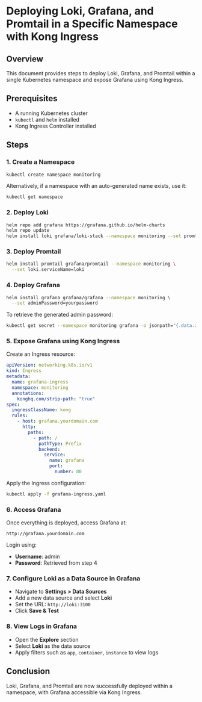# Deploying Loki, Grafana, and Promtail in a Specific Namespace with Kong Ingress

## Overview

This document provides steps to deploy Loki, Grafana, and Promtail within a single Kubernetes namespace and expose Grafana using Kong Ingress.

## Prerequisites

- A running Kubernetes cluster
- `kubectl` and `helm` installed
- Kong Ingress Controller installed

## Steps

### 1. Create a Namespace

```sh
kubectl create namespace monitoring
```

Alternatively, if a namespace with an auto-generated name exists, use it:

```sh
kubectl get namespace
```

### 2. Deploy Loki

```sh
helm repo add grafana https://grafana.github.io/helm-charts
helm repo update
helm install loki grafana/loki-stack --namespace monitoring --set promtail.enabled=false
```

### 3. Deploy Promtail

```sh
helm install promtail grafana/promtail --namespace monitoring \
  --set loki.serviceName=loki
```

### 4. Deploy Grafana

```sh
helm install grafana grafana/grafana --namespace monitoring \
  --set adminPassword=yourpassword
```

To retrieve the generated admin password:

```sh
kubectl get secret --namespace monitoring grafana -o jsonpath="{.data.admin-password}" | base64 --decode
```

### 5. Expose Grafana using Kong Ingress

Create an Ingress resource:

```yaml
apiVersion: networking.k8s.io/v1
kind: Ingress
metadata:
  name: grafana-ingress
  namespace: monitoring
  annotations:
    konghq.com/strip-path: "true"
spec:
  ingressClassName: kong
  rules:
    - host: grafana.yourdomain.com
      http:
        paths:
          - path: /
            pathType: Prefix
            backend:
              service:
                name: grafana
                port:
                  number: 80
```

Apply the Ingress configuration:

```sh
kubectl apply -f grafana-ingress.yaml
```

### 6. Access Grafana

Once everything is deployed, access Grafana at:

```
http://grafana.yourdomain.com
```

Login using:

- **Username**: admin
- **Password**: Retrieved from step 4

### 7. Configure Loki as a Data Source in Grafana

- Navigate to **Settings > Data Sources**
- Add a new data source and select **Loki**
- Set the URL: `http://loki:3100`
- Click **Save & Test**

### 8. View Logs in Grafana

- Open the **Explore** section
- Select **Loki** as the data source
- Apply filters such as `app`, `container`, `instance` to view logs

## Conclusion

Loki, Grafana, and Promtail are now successfully deployed within a namespace, with Grafana accessible via Kong Ingress.


